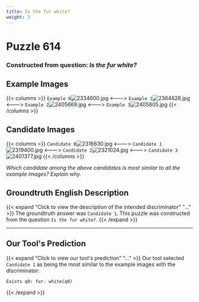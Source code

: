 ```yaml
---
title: Is the fur white?
weight: 3
---
```


# Puzzle 614
### Constructed from question: _Is the fur white?_


## Example Images
{{< columns >}}
`Example 0`![2334600.jpg](/gqa_images/2334600.jpg)
<--->
`Example 1`![2364628.jpg](/gqa_images/2364628.jpg)
<--->
`Example 2`![2405669.jpg](/gqa_images/2405669.jpg)
<--->
`Example 3`![2405805.jpg](/gqa_images/2405805.jpg)
{{< /columns >}}

## Candidate Images
{{< columns >}}
`Candidate 0`![2316630.jpg](/gqa_images/2316630.jpg)
<--->
`Candidate 1`![2319400.jpg](/gqa_images/2319400.jpg)
<--->
`Candidate 2`![2321024.jpg](/gqa_images/2321024.jpg)
<--->
`Candidate 3`![2401377.jpg](/gqa_images/2401377.jpg)
{{< /columns >}}

*Which candidate among the above candidates is most similar to all the example images? Explain why.*

## Groundtruth English Description

{{< expand "Click to view the description of the intended discriminator" "..." >}}
The groundtruth answer was `Candidate 1`. This puzzle was constructed from the question `Is the fur white?`.
{{< /expand >}}

---

## Our Tool's Prediction

{{< expand "Click to view our tool's prediction" "..." >}}
Our tool selected `Candidate 1` as being the most similar to the example images with the discriminator:
```plaintext
Exists q0: fur. white(q0)
```
{{< /expand >}}
